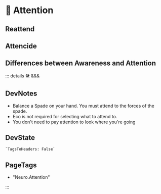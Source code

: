 # 💜 <neuro>Attention</neuro>

## Reattend

## Attencide

## Differences between Awareness and Attention

<!-- =================================================== -->
<!-- =================================================== -->
<!-- =================================================== -->
<!-- =================================================== -->
<!-- =================================================== -->
::: details 🛠 <dev>&&&</dev>

## DevNotes

- Balance a Spade on your hand. You must attend to the forces of the spade.
- Eco is not required for selecting what to attend to.
- You don't need to pay attention to look where you're going

## DevState

```py
`TagsToHeaders: False`
```

<h2>PageTags</h2>

- "Neuro.Attention"

:::
